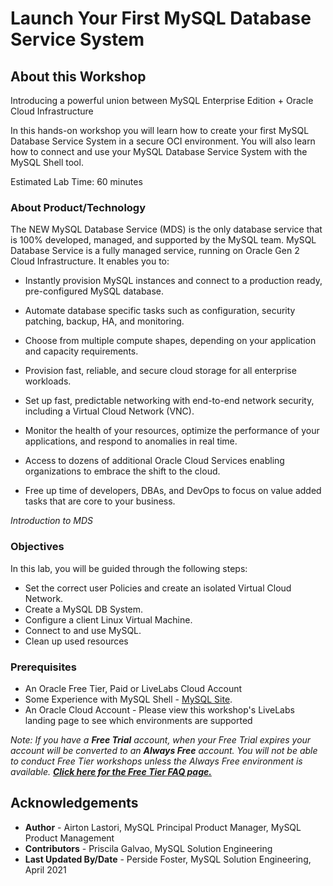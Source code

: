 # Launch Your First MySQL Database Service System

## About this Workshop

Introducing a powerful union between MySQL Enterprise Edition + Oracle Cloud Infrastructure 

In this hands-on workshop you will learn how to create your first MySQL Database Service System in a secure OCI environment. You will also learn how to connect and use your MySQL Database Service System with the MySQL Shell tool.

Estimated Lab Time: 60 minutes 

### About Product/Technology
The NEW MySQL Database Service (MDS) is the only database service that is 100% developed, managed, and supported by the MySQL team. 
MySQL Database Service is a fully managed service,
running on Oracle Gen 2 Cloud Infrastructure. It enables
you to:

* Instantly provision MySQL instances and connect to a
production ready, pre-configured MySQL database.

* Automate database specific tasks such as configuration,
security patching, backup, HA, and monitoring.

* Choose from multiple compute shapes, depending on
your application and capacity requirements.

* Provision fast, reliable, and secure cloud storage for all
enterprise workloads.

* Set up fast, predictable networking with end-to-end
network security, including a Virtual Cloud Network
(VNC).

* Monitor the health of your resources, optimize the
performance of your applications, and respond to
anomalies in real time.

* Access to dozens of additional Oracle Cloud Services
enabling organizations to embrace the shift to the cloud.

* Free up time of developers, DBAs, and DevOps to focus
on value added tasks that are core to your business.

*Introduction to MDS*

  [](youtube:S7xQOZaUzJM)

### Objectives

In this lab, you will be guided through the following steps:
* Set the correct user Policies and create an isolated Virtual Cloud Network.
* Create a MySQL DB System.
* Configure a client Linux Virtual Machine.
* Connect to and use MySQL.
* Clean up used resources

### Prerequisites

* An Oracle Free Tier, Paid or LiveLabs Cloud Account
* Some Experience with MySQL Shell - [MySQL Site](https://dev.mysql.com/doc/mysql-shell/8.0/en/).
* An Oracle Cloud Account - Please view this workshop's LiveLabs landing page to see which environments are supported

*Note: If you have a **Free Trial** account, when your Free Trial expires your account will be converted to an **Always Free** account. You will not be able to conduct Free Tier workshops unless the Always Free environment is available. **[Click here for the Free Tier FAQ page.](https://www.oracle.com/cloud/free/faq.html)***

## Acknowledgements
* **Author** -  Airton Lastori, MySQL Principal Product Manager, MySQL Product Management 
* **Contributors** -  Priscila Galvao, MySQL Solution Engineering
* **Last Updated By/Date** - Perside Foster, MySQL Solution Engineering, April 2021


